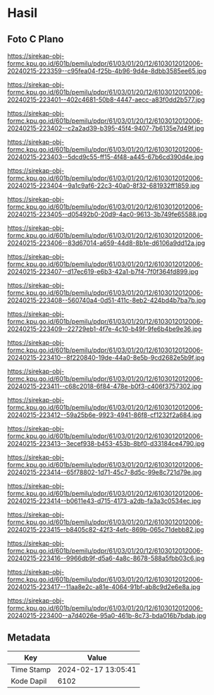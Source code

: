 # Hasil

## Foto C Plano

https://sirekap-obj-formc.kpu.go.id/601b/pemilu/pdpr/61/03/01/20/12/6103012012006-20240215-223359--c95fea04-f25b-4b96-9d4e-8dbb3585ee65.jpg

https://sirekap-obj-formc.kpu.go.id/601b/pemilu/pdpr/61/03/01/20/12/6103012012006-20240215-223401--402c4681-50b8-4447-aecc-a83f0dd2b577.jpg

https://sirekap-obj-formc.kpu.go.id/601b/pemilu/pdpr/61/03/01/20/12/6103012012006-20240215-223402--c2a2ad39-b395-45f4-9407-7b6135e7d49f.jpg

https://sirekap-obj-formc.kpu.go.id/601b/pemilu/pdpr/61/03/01/20/12/6103012012006-20240215-223403--5dcd9c55-ff15-4f48-a445-67b6cd390d4e.jpg

https://sirekap-obj-formc.kpu.go.id/601b/pemilu/pdpr/61/03/01/20/12/6103012012006-20240215-223404--9a1c9af6-22c3-40a0-8f32-681932ff1859.jpg

https://sirekap-obj-formc.kpu.go.id/601b/pemilu/pdpr/61/03/01/20/12/6103012012006-20240215-223405--d05492b0-20d9-4ac0-9613-3b749fe65588.jpg

https://sirekap-obj-formc.kpu.go.id/601b/pemilu/pdpr/61/03/01/20/12/6103012012006-20240215-223406--83d67014-a659-44d8-8b1e-d6106a9dd12a.jpg

https://sirekap-obj-formc.kpu.go.id/601b/pemilu/pdpr/61/03/01/20/12/6103012012006-20240215-223407--d17ec619-e6b3-42a1-b7f4-7f0f364fd899.jpg

https://sirekap-obj-formc.kpu.go.id/601b/pemilu/pdpr/61/03/01/20/12/6103012012006-20240215-223408--560740a4-0d51-411c-8eb2-424bd4b7ba7b.jpg

https://sirekap-obj-formc.kpu.go.id/601b/pemilu/pdpr/61/03/01/20/12/6103012012006-20240215-223409--22729eb1-4f7e-4c10-b49f-9fe6b4be9e36.jpg

https://sirekap-obj-formc.kpu.go.id/601b/pemilu/pdpr/61/03/01/20/12/6103012012006-20240215-223410--8f220840-19de-44a0-8e5b-9cd2682e5b9f.jpg

https://sirekap-obj-formc.kpu.go.id/601b/pemilu/pdpr/61/03/01/20/12/6103012012006-20240215-223411--c68c2018-6f84-478e-b0f3-c406f3757302.jpg

https://sirekap-obj-formc.kpu.go.id/601b/pemilu/pdpr/61/03/01/20/12/6103012012006-20240215-223412--59a25b6e-9923-4941-86f8-cf1232f2a684.jpg

https://sirekap-obj-formc.kpu.go.id/601b/pemilu/pdpr/61/03/01/20/12/6103012012006-20240215-223413--3ecef938-b453-453b-8bf0-d33184ce4790.jpg

https://sirekap-obj-formc.kpu.go.id/601b/pemilu/pdpr/61/03/01/20/12/6103012012006-20240215-223414--65f78802-1d71-45c7-8d5c-99e8c721d79e.jpg

https://sirekap-obj-formc.kpu.go.id/601b/pemilu/pdpr/61/03/01/20/12/6103012012006-20240215-223414--b0611e43-d715-4173-a2db-fa3a3c0534ec.jpg

https://sirekap-obj-formc.kpu.go.id/601b/pemilu/pdpr/61/03/01/20/12/6103012012006-20240215-223415--b8405c82-42f3-4efc-869b-065c71debb82.jpg

https://sirekap-obj-formc.kpu.go.id/601b/pemilu/pdpr/61/03/01/20/12/6103012012006-20240215-223416--9966db9f-d5a6-4a8c-8678-588a5fbb03c6.jpg

https://sirekap-obj-formc.kpu.go.id/601b/pemilu/pdpr/61/03/01/20/12/6103012012006-20240215-223417--11aa8e2c-a81e-4064-91bf-ab8c9d2e6e8a.jpg

https://sirekap-obj-formc.kpu.go.id/601b/pemilu/pdpr/61/03/01/20/12/6103012012006-20240215-223400--a7d4026e-95a0-461b-8c73-bda016b7bdab.jpg


## Metadata

| Key        | Value               |
| ---------- | ------------------- |
| Time Stamp | 2024-02-17 13:05:41 |
| Kode Dapil | 6102                |




